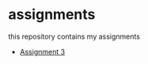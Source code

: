 # assignments
this repository contains my assignments 
* [Assignment 3](https://github.com/EvelinedeVeld/assignments/blob/master/assignment3-checkpoint.ipynb)
